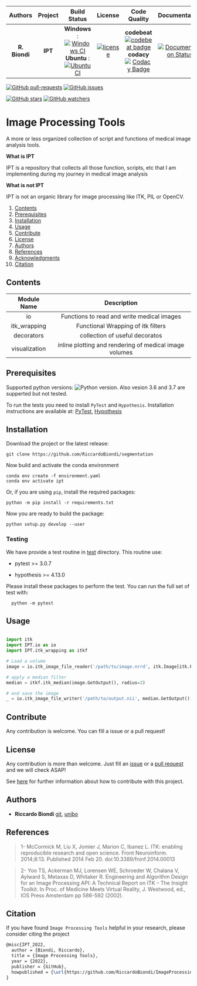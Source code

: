 | **Authors**  | **Project** |  **Build Status** | **License** | **Code Quality** | **Documentation** |
|:------------:|:-----------:|:-----------------:|:-----------:|:----------------:|:---:|
|**R. Biondi** |**IPT**      | **Windows** : [![Windows CI](https://github.com/RiccardoBiondi/ImageProcessingTools/workflows/Windows%20CI/badge.svg)](https://github.com/RiccardoBiondi/ImageProcessingTools/actions/workflows/windows.yml)    <br/> **Ubuntu** : [![Ubuntu CI](https://github.com/RiccardoBiondi/ImageProcessingTools/workflows/Ubuntu%20CI/badge.svg)](https://github.com/RiccardoBiondi/ImageProcessingTools/actions/workflows/ubuntu.yml)            |      [![license](https://img.shields.io/github/license/mashape/apistatus.svg)](https://github.com/RiccardoBiondi/ImageProcessingTools/blob/master/LICENSE.md)       |  **codebeat** [![codebeat badge](https://codebeat.co/badges/6021933b-ccad-4811-b7a4-cf6924956ea7)](https://codebeat.co/projects/github-com-riccardobiondi-imageprocessingtools-master)         <br> **codacy** [![Codacy Badge](https://app.codacy.com/project/badge/Grade/e5f17dafa6654034b605f67f6c8dfce9)](https://www.codacy.com/gh/RiccardoBiondi/ImageProcessingTools/dashboard?utm_source=github.com&amp;utm_medium=referral&amp;utm_content=RiccardoBiondi/ImageProcessingTools&amp;utm_campaign=Badge_Grade)     | [![Documentation Status](https://readthedocs.org/projects/imageprocessingtools/badge/?version=latest)](https://imageprocessingtools.readthedocs.io/en/latest/?badge=latest)|

[![GitHub pull-requests](https://img.shields.io/github/issues-pr/RiccardoBiondi/ImageProcessingTools.svg?style=plastic)](https://github.com/RiccardoBiondi/ImageProcessingTools/pulls)
[![GitHub issues](https://img.shields.io/github/issues/RiccardoBiondi/ImageProcessingTools.svg?style=plastic)](https://github.com/RiccardoBiondi/ImageProcessingTools/issues)

[![GitHub stars](https://img.shields.io/github/stars/RiccardoBiondi/ImageProcessingTools.svg?label=Stars&style=social)](https://github.com/RiccardoBiondi/ImageProcessingTools/stargazers)
[![GitHub watchers](https://img.shields.io/github/watchers/RiccardoBiondi/ImageProcessingTools.svg?label=Watch&style=social)](https://github.com/RiccardoBiondi/ImageProcessingTools/watchers)


# Image Processing Tools

A more or less organized collection of script and functions of medical image
analysis tools.

**What is IPT**

IPT is a repository that collects all those function, scripts, etc that I am
implementing during my journey in medical image analysis

**What is not IPT**

IPT is not an organic library for image processing like ITK, PIL or OpenCV.

1. [Contents](#Contents)
2. [Prerequisites](#Prerequisites)
3. [Installation](#Installation)
4. [Usage](#Usage)
5. [Contribute](#Contribute)
6. [License](#License)
7. [Authors](#Authors)
8. [References](#References)
9. [Acknowledgments](#Acknowledgments)
10. [Citation](#Citation)


## Contents

| **Module Name**| **Description**|
|:--------------:|:--------------:|
| io             | Functions to read and write medical images |
| itk_wrapping   | Functional Wrapping of itk filters |
| decorators     | collection of useful decoratos |
| visualization  | inline plotting and rendering of medical image volumes|


## Prerequisites

Supported python versions: ![Python version](https://img.shields.io/badge/python-3.8.*|3.9.*|3.10.*|3.11.*-blue.svg). Also vesion 3.6 and 3.7  are supperted but not tested.

To run the tests you need to install ```PyTest``` and ```Hypothesis```.
Installation instructions are available at: [PyTest](https://docs.pytest.org/en/6.2.x/getting-started.html), [Hypothesis](https://docs.pytest.org/en/6.2.x/getting-started.html)


## Installation

Download the project or the latest release:

```console
git clone https://github.com/RiccardoBiondi/segmentation
```

Now build and activate the conda environment

```console
conda env create -f environment.yaml
conda env activate ipt
```

Or, if you are using `pip`, install the required packages:

```console
python -m pip install -r requirements.txt
```

Now you are ready to build the package:

```console
python setup.py develop --user
```

### Testing

We have provide a test routine in [test](./test) directory. This routine use:
  - pytest >= 3.0.7

  - hypothesis >= 4.13.0

Please install these packages to perform the test.
You can run the full set of test with:

```console
  python -m pytest
```

## Usage

```python

import itk
import IPT.io as io
import IPT.itk_wrapping as itkf

# Load a volume
image = io.itk_image_file_reader('/path/to/image.nrrd', itk.Image[itk.F, 3])

# apply a median filter
median = itkf.itk_median(image.GetOutput(), radius=2)

# and save the image
_ = io.itk_image_file_writer('/path/to/output.nii', median.GetOutput())
```


## Contribute

Any contribution is welcome.  You can fill a issue or a pull request!


## License

Any contribution is more than welcome. Just fill an [issue]() or a [pull request]() and we will check ASAP!

See [here]() for further information about how to contribute with this project.

## Authors

* **Riccardo Biondi** [git](https://github.com/RiccardoBiondi), [unibo](https://www.unibo.it/sitoweb/riccardo.biondi7)


## References


<blockquote>1- McCormick M, Liu X, Jomier J, Marion C, Ibanez L. ITK: enabling reproducible research and open science. Front Neuroinform. 2014;8:13. Published 2014 Feb 20. doi:10.3389/fninf.2014.00013</blockquote>

<blockquote> 2- Yoo TS, Ackerman MJ, Lorensen WE, Schroeder W, Chalana V, Aylward S, Metaxas D, Whitaker R. Engineering and Algorithm Design for an Image Processing API: A Technical Report on ITK – The Insight Toolkit. In Proc. of Medicine Meets Virtual Reality, J. Westwood, ed., IOS Press Amsterdam pp 586-592 (2002). </blockquote>


## Citation

If you have found `Image Processing Tools` helpful in your research, please consider citing the project

```tex
@misc{IPT_2022,
  author = {Biondi, Riccardo},
  title = {Image Processing Tools},
  year = {2022},
  publisher = {GitHub},
  howpublished = {\url{https://github.com/RiccardoBiondi/ImageProcessingTools}},
}
```
